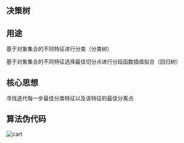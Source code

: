 决策树
------

用途
----

基于对象集合的不同特征进行分类（分类树）

基于对象集合的不同特征选择最佳切分点进行分段函数插值拟合（回归树）

## 核心思想

寻找迭代每一步最佳分类特征以及该特征的最佳分离点

算法伪代码
----------

![cart](https://github.com/KARL13YAN/learning/raw/master/pic/1%20dt%20cart.png)




